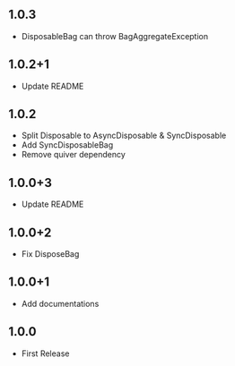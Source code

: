 ## 1.0.3

- DisposableBag can throw BagAggregateException

## 1.0.2+1

- Update README

## 1.0.2

- Split Disposable to AsyncDisposable & SyncDisposable
- Add SyncDisposableBag
- Remove quiver dependency

## 1.0.0+3

- Update README

## 1.0.0+2

- Fix DisposeBag

## 1.0.0+1

- Add documentations

## 1.0.0

- First Release
